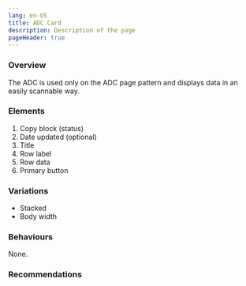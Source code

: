 ```yaml
---
lang: en-US
title: ADC Card
description: Description of the page
pageHeader: true
---
```


### Overview
The ADC is used only on the ADC page pattern and displays data in an easily scannable way. 

### Elements
<DemoAdcCard />

<div>
    <ol>
        <li>Copy block (status)</li>
        <li>Date updated (optional)</li>
        <li>Title</li>
        <li>Row label</li>
        <li>Row data</li>
        <li>Primary button</li>
    </ol>
</div>

### Variations
<div>
    <ul>
        <li>Stacked</li>
        <li>Body width</li>
    </ul>
</div>

### Behaviours
None.

### Recommendations